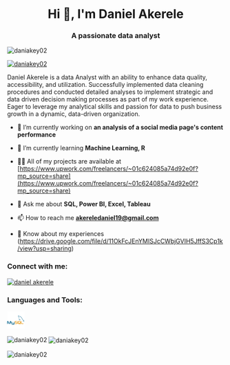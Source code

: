 <h1 align="center">Hi 👋, I'm Daniel Akerele</h1>
<h3 align="center">A passionate data analyst</h3>

<p align="left"> <img src="https://komarev.com/ghpvc/?username=daniakey02&label=Profile%20views&color=0e75b6&style=flat" alt="daniakey02" /> </p>
<p align="left"> <a href="https://github.com/ryo-ma/github-profile-trophy"><img src="https://github-profile-trophy.vercel.app/?username=daniakey02" alt="daniakey02" /></a> </p>

Daniel Akerele is a data Analyst with an ability to enhance data quality, accessibility, and utilization. Successfully implemented data cleaning procedures and conducted detailed analyses to implement strategic and data driven decision making processes as part of my work experience. Eager to leverage my analytical skills and passion for data to push business growth in a dynamic, data-driven organization.

- 🔭 I’m currently working on **an analysis of a social media page's content performance**

- 🌱 I’m currently learning **Machine Learning, R**

- 👨‍💻 All of my projects are available at [https://www.upwork.com/freelancers/~01c624085a74d92e0f?mp_source=share](https://www.upwork.com/freelancers/~01c624085a74d92e0f?mp_source=share)

- 💬 Ask me about **SQL, Power BI, Excel, Tableau**

- 📫 How to reach me **akereledaniel19@gmail.com**

- 📄 Know about my experiences (https://drive.google.com/file/d/11OkFcJEnYMISJcCWbjGVIH5JffS3Cp1k/view?usp=sharing)
<h3 align="left">Connect with me:</h3>
<p align="left">
<a href="https://linkedin.com/in/daniel akerele" target="blank"><img align="center" src="https://raw.githubusercontent.com/rahuldkjain/github-profile-readme-generator/master/src/images/icons/Social/linked-in-alt.svg" alt="daniel akerele" height="30" width="40" /></a>
</p>

<h3 align="left">Languages and Tools:</h3>
<p align="left"> <a href="https://www.mysql.com/" target="_blank" rel="noreferrer"> <img src="https://raw.githubusercontent.com/devicons/devicon/master/icons/mysql/mysql-original-wordmark.svg" alt="mysql" width="40" height="40"/> </a> </p>

<p><img align="left" src="https://github-readme-stats.vercel.app/api/top-langs?username=daniakey02&show_icons=true&locale=en&layout=compact" alt="daniakey02" /></p>

<p>&nbsp;<img align="center" src="https://github-readme-stats.vercel.app/api?username=daniakey02&show_icons=true&locale=en" alt="daniakey02" /></p>

<p><img align="center" src="https://github-readme-streak-stats.herokuapp.com/?user=daniakey02&" alt="daniakey02" /></p>
